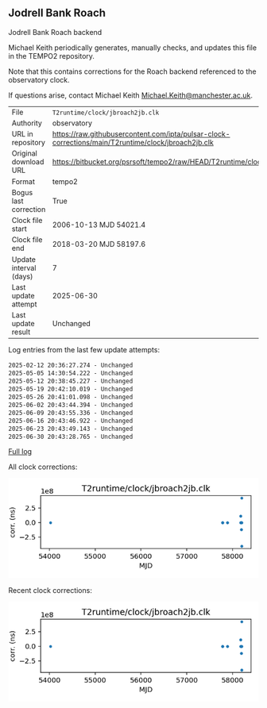 
## Jodrell Bank Roach

Jodrell Bank Roach backend

Michael Keith periodically generates, manually checks, and updates
this file in the TEMPO2 repository.

Note that this contains corrections for the Roach backend referenced
to the observatory clock.

If questions arise, contact Michael Keith
<Michael.Keith@manchester.ac.uk>.

|     |     |
|:--- |:--- |
| File | `T2runtime/clock/jbroach2jb.clk` |
| Authority | observatory |
| URL in repository | <https://raw.githubusercontent.com/ipta/pulsar-clock-corrections/main/T2runtime/clock/jbroach2jb.clk> |
| Original download URL | <https://bitbucket.org/psrsoft/tempo2/raw/HEAD/T2runtime/clock/jbroach2jb.clk> |
| Format | tempo2 |
| Bogus last correction | True |
| Clock file start | 2006-10-13 MJD 54021.4 |
| Clock file end | 2018-03-20 MJD 58197.6 |
| Update interval (days) | 7 |
| Last update attempt | 2025-06-30 |
| Last update result | Unchanged |

Log entries from the last few update attempts:
```
2025-02-12 20:36:27.274 - Unchanged
2025-05-05 14:30:54.222 - Unchanged
2025-05-12 20:38:45.227 - Unchanged
2025-05-19 20:42:10.019 - Unchanged
2025-05-26 20:41:01.098 - Unchanged
2025-06-02 20:43:44.394 - Unchanged
2025-06-09 20:43:55.336 - Unchanged
2025-06-16 20:43:46.922 - Unchanged
2025-06-23 20:43:49.143 - Unchanged
2025-06-30 20:43:28.765 - Unchanged
```
[Full log](https://raw.githubusercontent.com/ipta/pulsar-clock-corrections/main/log/T2runtime/clock/jbroach2jb.clk.log)


All clock corrections:

![plot of all clock corrections](jbroach2jb.clk.png "All corrections")

Recent clock corrections:

![plot of recent clock corrections](jbroach2jb.clk.short.png "Recent corrections")


